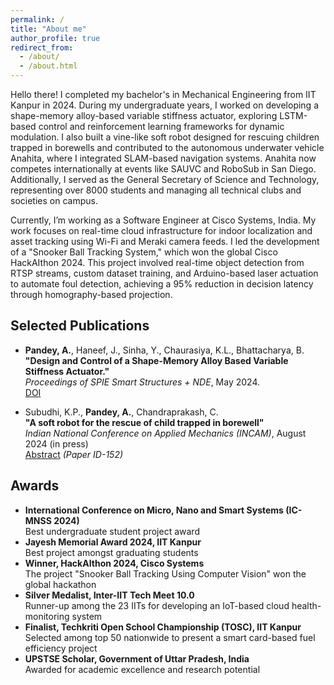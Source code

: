 ```yaml
---
permalink: /
title: "About me"
author_profile: true
redirect_from: 
  - /about/
  - /about.html
---
```

Hello there! I completed my bachelor's in Mechanical Engineering from IIT Kanpur in 2024. During my undergraduate years, I worked on developing a shape-memory alloy-based variable stiffness actuator, exploring LSTM-based control and reinforcement learning frameworks for dynamic modulation. I also built a vine-like soft robot designed for rescuing children trapped in borewells and contributed to the autonomous underwater vehicle Anahita, where I integrated SLAM-based navigation systems. Anahita now competes internationally at events like SAUVC and RoboSub in San Diego. Additionally, I served as the General Secretary of Science and Technology, representing over 8000 students and managing all technical clubs and societies on campus.

Currently, I’m working as a Software Engineer at Cisco Systems, India. My work focuses on real-time cloud infrastructure for indoor localization and asset tracking using Wi-Fi and Meraki camera feeds. I led the development of a "Snooker Ball Tracking System," which won the global Cisco HackAIthon 2024. This project involved real-time object detection from RTSP streams, custom dataset training, and Arduino-based laser actuation to automate foul detection, achieving a 95% reduction in decision latency through homography-based projection.


## Selected Publications

- **Pandey, A.**, Haneef, J., Sinha, Y., Chaurasiya, K.L., Bhattacharya, B.<br>
  **"Design and Control of a Shape-Memory Alloy Based Variable Stiffness Actuator."**<br>
  *Proceedings of SPIE Smart Structures + NDE*, May 2024.<br>
  [DOI](https://doi.org/10.1117/12.3010086) 

- Subudhi, K.P., **Pandey, A.**, Chandraprakash, C.<br>
  **"A soft robot for the rescue of child trapped in borewell"** <br>
  *Indian National Conference on Applied Mechanics (INCAM)*, August 2024 (in press)<br> 
  [Abstract](https://incam.isam.co.in/book-of-abstracts) *(Paper ID-152)*

## Awards

- **International Conference on Micro, Nano and Smart Systems (IC-MNSS 2024)**\
  Best undergraduate student project award
- **Jayesh Memorial Award 2024, IIT Kanpur**\
  Best project amongst graduating students
- **Winner, HackAIthon 2024, Cisco Systems** \
  The project "Snooker Ball Tracking Using Computer Vision" won the global hackathon  
- **Silver Medalist, Inter-IIT Tech Meet 10.0**\
  Runner-up among the 23 IITs for developing an IoT-based cloud health-monitoring system   
-  **Finalist, Techkriti Open School Championship (TOSC), IIT Kanpur**\
  Selected among top 50 nationwide to present a smart card-based fuel efficiency project
- **UPSTSE Scholar, Government of Uttar Pradesh, India**\
  Awarded for academic excellence and research potential  
  
<!-- ## Test Scores

-**TOEFL-** 110/120 -->
